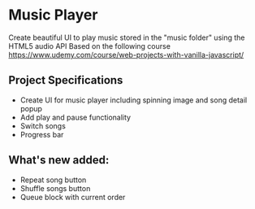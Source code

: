 # Music Player

Create beautiful UI to play music stored in the "music folder" using the HTML5 audio API
Based on the following course https://www.udemy.com/course/web-projects-with-vanilla-javascript/

## Project Specifications

- Create UI for music player including spinning image and song detail popup
- Add play and pause functionality
- Switch songs
- Progress bar

## What's new added:
- Repeat song button
- Shuffle songs button
- Queue block with current order
